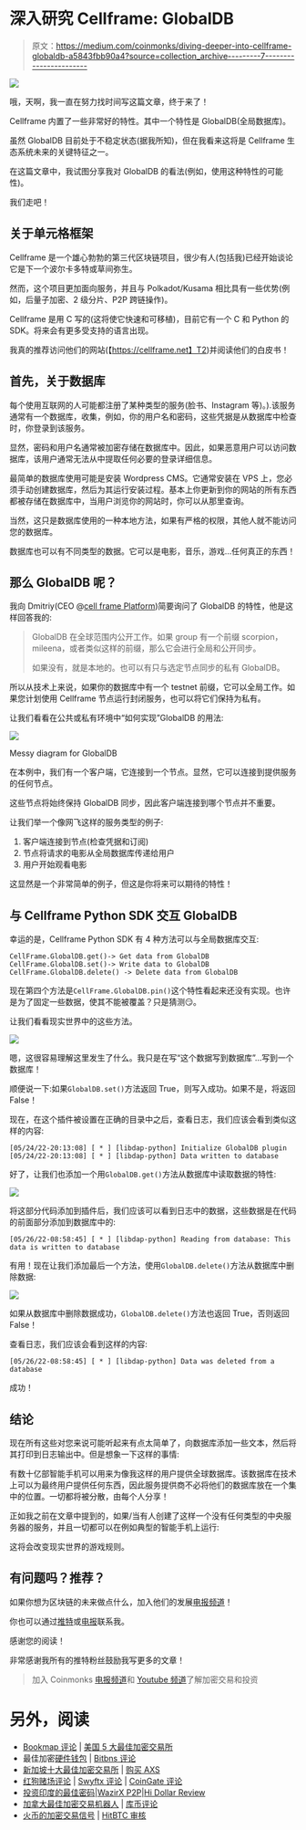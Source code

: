 # 深入研究 Cellframe: GlobalDB

> 原文：<https://medium.com/coinmonks/diving-deeper-into-cellframe-globaldb-a5843fbb90a4?source=collection_archive---------7----------------------->

![](img/7386c983f2e1985a2a899f6f44595222.png)

哦，天啊，我一直在努力找时间写这篇文章，终于来了！

Cellframe 内置了一些非常好的特性。其中一个特性是 GlobalDB(全局数据库)。

虽然 GlobalDB 目前处于不稳定状态(据我所知)，但在我看来这将是 Cellframe 生态系统未来的关键特征之一。

在这篇文章中，我试图分享我对 GlobalDB 的看法(例如，使用这种特性的可能性)。

我们走吧！

## 关于单元格框架

Cellframe 是一个雄心勃勃的第三代区块链项目，很少有人(包括我)已经开始谈论它是下一个波尔卡多特或草间弥生。

然而，这个项目更加面向服务，并且与 Polkadot/Kusama 相比具有一些优势(例如，后量子加密、2 级分片、P2P 跨链操作)。

Cellframe 是用 C 写的(这将使它快速和可移植)，目前它有一个 C 和 Python 的 SDK。将来会有更多受支持的语言出现。

我真的推荐访问他们的网站(【https://cellframe.net】T2)并阅读他们的白皮书！

## 首先，关于数据库

每个使用互联网的人可能都注册了某种类型的服务(脸书、Instagram 等)。).该服务通常有一个数据库，收集，例如，你的用户名和密码，这些凭据是从数据库中检查时，你登录到该服务。

显然，密码和用户名通常被加密存储在数据库中。因此，如果恶意用户可以访问数据库，该用户通常无法从中提取任何必要的登录详细信息。

最简单的数据库使用可能是安装 Wordpress CMS。它通常安装在 VPS 上，您必须手动创建数据库，然后为其运行安装过程。基本上你更新到你的网站的所有东西都被存储在数据库中，当用户浏览你的网站时，你可以从那里查询。

当然，这只是数据库使用的一种本地方法，如果有严格的权限，其他人就不能访问您的数据库。

数据库也可以有不同类型的数据。它可以是电影，音乐，游戏…任何真正的东西！

## 那么 GlobalDB 呢？

我向 Dmitriy(CEO @[cell frame Platform](https://medium.com/u/d42869e2593c?source=post_page-----a5843fbb90a4--------------------------------))简要询问了 GlobalDB 的特性，他是这样回答我的:

> GlobalDB 在全球范围内公开工作。如果 group 有一个前缀 scorpion，mileena，或者类似这样的前缀，那么它会进行全局和公开同步。
> 
> 如果没有，就是本地的。也可以有只与选定节点同步的私有 GlobalDB。

所以从技术上来说，如果你的数据库中有一个 testnet 前缀，它可以全局工作。如果您计划使用 Cellframe 节点运行封闭服务，也可以将它们保持为私有。

让我们看看在公共或私有环境中“如何实现”GlobalDB 的用法:

![](img/0a1af949e8e755067e9dc33389b90c39.png)

Messy diagram for GlobalDB

在本例中，我们有一个客户端，它连接到一个节点。显然，它可以连接到提供服务的任何节点。

这些节点将始终保持 GlobalDB 同步，因此客户端连接到哪个节点并不重要。

让我们举一个像网飞这样的服务类型的例子:

1.  客户端连接到节点(检查凭据和订阅)
2.  节点将请求的电影从全局数据库传递给用户
3.  用户开始观看电影

这显然是一个非常简单的例子，但这是你将来可以期待的特性！

## 与 Cellframe Python SDK 交互 GlobalDB

幸运的是，Cellframe Python SDK 有 4 种方法可以与全局数据库交互:

```
CellFrame.GlobalDB.get()-> Get data from GlobalDB
CellFrame.GlobalDB.set()-> Write data to GlobalDB
CellFrame.GlobalDB.delete() -> Delete data from GlobalDB
```

现在第四个方法是`CellFrame.GlobalDB.pin()`这个特性看起来还没有实现。也许是为了固定一些数据，使其不能被覆盖？只是猜测😏。

让我们看看现实世界中的这些方法。

![](img/cc62d6cded1c93eacf92c6d1f7fe5528.png)

嗯，这很容易理解这里发生了什么。我只是在写“这个数据写到数据库”…写到一个数据库！

顺便说一下:如果`GlobalDB.set()`方法返回 True，则写入成功。如果不是，将返回 False！

现在，在这个插件被设置在正确的目录中之后，查看日志，我们应该会看到类似这样的内容:

```
[05/24/22-20:13:08] [ * ] [libdap-python] Initialize GlobalDB plugin
[05/24/22-20:13:08] [ * ] [libdap-python] Data written to database
```

好了，让我们也添加一个用`GlobalDB.get()`方法从数据库中读取数据的特性:

![](img/ed06ebfd054478b57ab14d6458e85d44.png)

将这部分代码添加到插件后，我们应该可以看到日志中的数据，这些数据是在代码的前面部分添加到数据库中的:

```
[05/26/22-08:58:45] [ * ] [libdap-python] Reading from database: This data is written to database
```

有用！现在让我们添加最后一个方法，使用`GlobalDB.delete()`方法从数据库中删除数据:

![](img/6c214d31cd84b9e9814a3f787cc1b22b.png)

如果从数据库中删除数据成功，`GlobalDB.delete()`方法也返回 True，否则返回 False！

查看日志，我们应该会看到这样的内容:

```
[05/26/22-08:58:45] [ * ] [libdap-python] Data was deleted from a database
```

成功！

## 结论

现在所有这些对您来说可能听起来有点太简单了，向数据库添加一些文本，然后将其打印到日志输出中。但是想象一下这样的事情:

有数十亿部智能手机可以用来为像我这样的用户提供全球数据库。该数据库在技术上可以为最终用户提供任何东西，因此服务提供商不必将他们的数据库放在一个集中的位置。一切都将被分散，由每个人分享！

正如我之前在文章中提到的，如果/当有人创建了这样一个没有任何类型的中央服务器的服务，并且一切都可以在例如典型的智能手机上运行:

这将会改变现实世界的游戏规则。

## 有问题吗？推荐？

如果你想为区块链的未来做点什么，加入他们的发展[电报频道](https://t.me/cellframe_dev_en)！

你也可以通过[推特](https://twitter.com/CellGainz)或[电报](https://t.me/CELLgainz)联系我。

感谢您的阅读！

非常感谢我所有的推特粉丝鼓励我写更多的文章！

> 加入 Coinmonks [电报频道](https://t.me/coincodecap)和 [Youtube 频道](https://www.youtube.com/c/coinmonks/videos)了解加密交易和投资

# 另外，阅读

*   [Bookmap 评论](https://coincodecap.com/bookmap-review-2021-best-trading-software) | [美国 5 大最佳加密交易所](https://coincodecap.com/crypto-exchange-usa)
*   最佳加密[硬件钱包](/coinmonks/hardware-wallets-dfa1211730c6) | [Bitbns 评论](/coinmonks/bitbns-review-38256a07e161)
*   [新加坡十大最佳加密交易所](https://coincodecap.com/crypto-exchange-in-singapore) | [购买 AXS](https://coincodecap.com/buy-axs-token)
*   [红狗赌场评论](https://coincodecap.com/red-dog-casino-review) | [Swyftx 评论](https://coincodecap.com/swyftx-review) | [CoinGate 评论](https://coincodecap.com/coingate-review)
*   [投资印度的最佳密码](https://coincodecap.com/best-crypto-to-invest-in-india-in-2021)|[WazirX P2P](https://coincodecap.com/wazirx-p2p)|[Hi Dollar Review](https://coincodecap.com/hi-dollar-review)
*   [加拿大最佳加密交易机器人](https://coincodecap.com/5-best-crypto-trading-bots-in-canada) | [库币评论](https://coincodecap.com/kucoin-review)
*   [火币的加密交易信号](https://coincodecap.com/huobi-crypto-trading-signals) | [HitBTC 审核](/coinmonks/hitbtc-review-c5143c5d53c2)